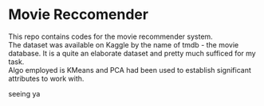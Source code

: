 
# Movie Reccomender
This repo contains codes for the movie recommender system.
<br>
The dataset was available on Kaggle by the name of tmdb - the movie database. It is a quite an elaborate dataset and pretty much sufficed for my task. <br>
Algo employed is KMeans and PCA had been used to establish significant attributes to work with. 

seeing ya 


